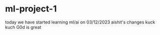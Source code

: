 # ml-project-1
today we have started learning ml/ai on 03/12/2023
aishit's changes kuck kuch
G0d is great
